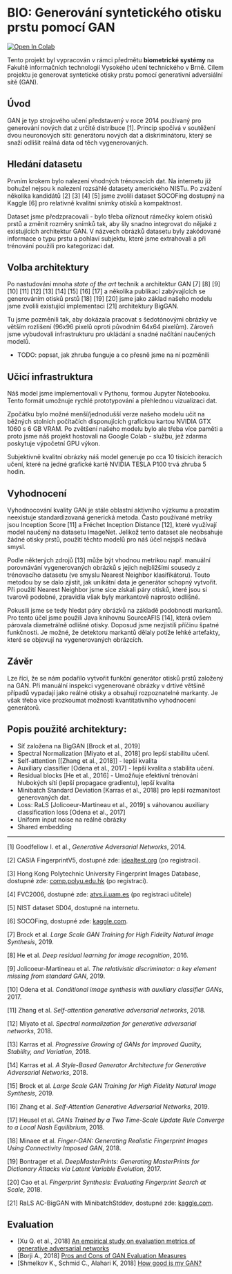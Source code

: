 # BIO: Generování syntetického otisku prstu pomocí GAN

[![Open In Colab](https://colab.research.google.com/assets/colab-badge.svg)](https://colab.research.google.com/github/Luksalos/BIO-fingerprint-GAN/blob/master/fingerprint_BigGAN.ipynb)

Tento projekt byl vypracován v rámci předmětu **biometrické systémy** na Fakultě informačních technologií Vysokého učení technického v Brně. Cílem projektu je generovat syntetické otisky prstu pomocí generativní adversiální sítě (GAN).

## Úvod

GAN je typ strojového učení představený v roce 2014 používaný pro generování nových dat z určité distribuce [1]. Princip spočívá v soutěžení dvou neuronových sítí: generátoru nových dat a diskriminátoru, který se snaží odlišit reálná data od těch vygenerovaných.

## Hledání datasetu

Prvním krokem bylo nalezení vhodných trénovacích dat. Na internetu již bohužel nejsou k nalezení rozsáhlé datasety amerického NISTu. Po zvážení několika kandidátů [2] [3] [4] [5] jsme zvolili dataset SOCOFing dostupný na Kaggle [6] pro relativně kvalitní snímky otisků a kompaktnost.

Dataset jsme předzpracovali - bylo třeba oříznout rámečky kolem otisků prstů a změnit rozměry snímků tak, aby šly snadno integrovat do nějaké z existujících architektur GAN. V názvech obrázků datasetu byly zakódované informace o typu prstu a pohlaví subjektu, které jsme extrahovali a při trénování použili pro kategorizaci dat.

## Volba architektury

Po nastudování mnoha *state of the art* technik a architektur GAN [7] [8] [9] [10] [11] [12] [13] [14] [15] [16] [17] a několika publikací zabývajících se generováním otisků prstů [18] [19] [20] jsme jako základ našeho modelu jsme zvolili existující implementaci [21] architektury BigGAN.

Tu jsme pozměnili tak, aby dokázala pracovat s šedotónovými obrázky ve větším rozlišení (96x96 pixelů oproti původním 64x64 pixelům). Zároveň jsme vybudovali infrastrukturu pro ukládání a snadné načítání naučených modelů.

* TODO: popsat, jak zhruba funguje a co přesně jsme na ní pozměnili

## Učicí infrastruktura

Náš model jsme implementovali v Pythonu, formou Jupyter Notebooku. Tento formát umožnuje rychlé prototypování a přehlednou vizualizaci dat.

Zpočátku bylo možné menší/jednodušší verze našeho modelu učit na běžných stolních počítačích disponujících grafickou kartou NVIDIA GTX 1060 s 6 GB VRAM. Po zvětšení našeho modelu bylo ale třeba více paměti a proto jsme náš projekt hostovali na Google Colab - službu, jež zdarma poskytuje výpočetní GPU výkon.

Subjektivně kvalitní obrázky náš model generuje po cca 10 tisících iteracích učení, které na jedné grafické kartě NVIDIA TESLA P100 trvá zhruba 5 hodin.

## Vyhodnocení

Vyhodnocování kvality GAN je stále oblastní aktivního výzkumu a prozatím neexistuje standardizovaná generická metoda. Často používané metriky jsou Inception Score [11] a Fréchet Inception Distance [12], které využívají model naučený na datasetu ImageNet. Jelikož tento dataset ale neobsahuje žádné otisky prstů, použití těchto modelů pro náš účel nejspíš nedává smysl.

Podle některých zdrojů [13] může být vhodnou metrikou např. manuální porovnávání vygenerovaných obrázků s jejich nejbližšími sousedy z trénovacího datasetu (ve smyslu Nearest Neighbor klasifikátoru). Touto metodou by se dalo zjistit, jak unikátní data je generátor schopný vytvořit. Při použití Nearest Neighbor jsme sice získali páry otisků, které jsou si tvarově podobné, zpravidla však byly markantově naprosto odlišné.

Pokusili jsme se tedy hledat páry obrázků na základě podobnosti markantů. Pro tento účel jsme použili Java knihovnu SourceAFIS [14], která ovšem párovala diametrálně odlišné otisky. Doposud jsme nezjistili příčinu špatné funkčnosti. Je možné, že detektoru markantů dělaly potíže lehké artefakty, které se objevují na vygenerovaných obrázcích.

## Závěr

Lze říci, že se nám podařilo vytvořit funkční generátor otisků prstů založený na GAN. Při manuální inspekci vygenerované obrázky v drtivé většině případů vypadají jako reálné otisky a obsahují rozpoznatelné markanty. Je však třeba více prozkoumat možnosti kvantitativního vyhodnocení generátorů.

## Popis použité architektury:
- Síť založena na BigGAN [Brock et al., 2019]
- Spectral Normalization [Miyato et al., 2018] pro lepší stabilitu učení.
- Self-attention [[Zhang et al., 2018]] - lepší kvalita
- Auxiliary classifier [Odena et al., 2017] - lepší kvalita a stabilita učení.
- Residual blocks [He et al., 2016] - Umožňuje efektivní trénování hlubokých sítí (lepší propagace gradientu), lepší kvalita
- Minibatch Standard Deviation [Karras et al., 2018] pro lepší rozmanitost generovaných dat.
- Loss: RaLS [Jolicoeur-Martineau et al., 2019] s váhovanou auxiliary classification loss [Odena et al., 2017]
- Uniform input noise na reálné obrázky
- Shared embedding 

---

[1] Goodfellow I. et al., *Generative Adversarial Networks*, 2014.

[2] CASIA FingerprintV5, dostupné zde: [idealtest.org](http://www.idealtest.org/dbDetailForUser.do?id=7) (po registraci).

[3] Hong Kong Polytechnic University Fingerprint Images Database, dostupné zde: [comp.polyu.edu.hk](http://www4.comp.polyu.edu.hk/~csajaykr/fingerprint.htm) (po registraci).

[4] FVC2006, dostupné zde: [atvs.ii.uam.es](http://atvs.ii.uam.es/atvs/fvc2006.html) (po registraci učitele)

[5] NIST dataset SD04, dostupné na internetu.

[6] SOCOFing, dostupné zde: [kaggle.com](https://www.kaggle.com/ruizgara/socofing).

[7] Brock et al. *Large Scale GAN Training for High Fidelity Natural Image Synthesis*, 2019.

[8] He et al. *Deep residual learning for image recognition*, 2016.

[9] Jolicoeur-Martineau et al. *The relativistic discriminator: a key element missing from standard GAN*, 2019.

[10] Odena et al. *Conditional image synthesis with auxiliary classifier GANs*, 2017.

[11] Zhang et al. *Self-attention generative adversarial networks*, 2018.

[12] Miyato et al. *Spectral normalization for generative adversarial networks*, 2018.

[13] Karras et al. *Progressive Growing of GANs for Improved Quality, Stability, and Variation*, 2018.

[14] Karras et al. *A Style-Based Generator Architecture for Generative Adversarial Networks*, 2018.

[15] Brock et al. *Large Scale GAN Training for High Fidelity Natural Image Synthesis*, 2019.

[16] Zhang et al. *Self-Attention Generative Adversarial Networks*, 2019.

[17] Heusel et al. *GANs Trained by a Two Time-Scale Update Rule Converge to a Local Nash Equilibrium*, 2018.

[18] Minaee et al. *Finger-GAN: Generating Realistic Fingerprint Images Using Connectivity Imposed GAN*, 2018.

[19] Bontrager et al. *DeepMasterPrints: Generating MasterPrints for Dictionary Attacks via Latent Variable Evolution*, 2017.

[20] Cao et al. *Fingerprint Synthesis: Evaluating Fingerprint Search at Scale*, 2018.

[21] RaLS AC-BigGAN with MinibatchStddev, dostupné zde: [kaggle.com](https://www.kaggle.com/yukia18/sub-rals-ac-biggan-with-minibatchstddev).

## Evaluation

- [Xu Q. et al., 2018] [An empirical study on evaluation metrics of generative adversarial networks](https://arxiv.org/pdf/1806.07755.pdf)
- [Borji A., 2018] [Pros and Cons of GAN Evaluation Measures](https://arxiv.org/pdf/1802.03446.pdf)
- [Shmelkov K., Schmid C., Alahari K, 2018] [How good is my GAN?](https://hal.inria.fr/hal-01850447/document)
